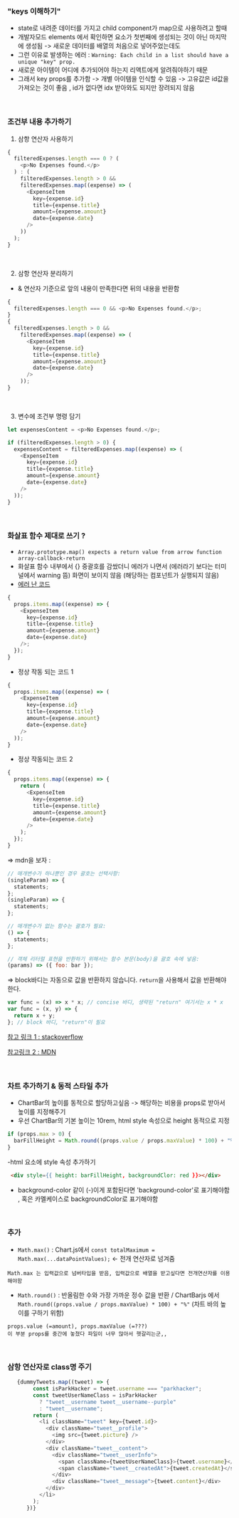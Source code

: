 ### "keys 이해하기"

- state로 내려준 데이터를 가지고 child component가 map으로 사용하려고 할때
- 개발자모드 elements 에서 확인하면 요소가 첫번째에 생성되는 것이 아닌 마지막에 생성됨 -> 새로운 데이터를 배열의 처음으로 넣어주었는데도
- 그런 이유로 발생하는 에러 : `Warning: Each child in a list should have a unique "key" prop.`
- 새로운 아이템이 어디에 추가되어야 하는지 리액트에게 알려줘야하기 때문
- 그래서 key props를 추가함 -> 개별 아이템을 인식할 수 있음 -> 고유값은 id값을 가져오는 것이 좋음 , id가 없다면 idx 받아와도 되지만 장려되지 않음

<br/>

### 조건부 내용 추가하기

1. 삼항 연산자 사용하기

```js
{
  filteredExpenses.length === 0 ? (
    <p>No Expenses found.</p>
  ) : (
    filteredExpenses.length > 0 &&
    filteredExpenses.map((expense) => (
      <ExpenseItem
        key={expense.id}
        title={expense.title}
        amount={expense.amount}
        date={expense.date}
      />
    ))
  );
}
```

<br/>

2. 삼항 연산자 분리하기

- & 연산자 기준으로 앞의 내용이 만족한다면 뒤의 내용을 반환함

```js
{
  filteredExpenses.length === 0 && <p>No Expenses found.</p>;
}
{
  filteredExpenses.length > 0 &&
    filteredExpenses.map((expense) => (
      <ExpenseItem
        key={expense.id}
        title={expense.title}
        amount={expense.amount}
        date={expense.date}
      />
    ));
}
```

<br/>

3. 변수에 조건부 명령 담기

```js
let expensesContent = <p>No Expenses found.</p>;

if (filteredExpenses.length > 0) {
  expensesContent = filteredExpenses.map((expense) => (
    <ExpenseItem
      key={expense.id}
      title={expense.title}
      amount={expense.amount}
      date={expense.date}
    />
  ));
}
```

<br/>

### 화살표 함수 제대로 쓰기 ?

- `Array.prototype.map() expects a return value from arrow function array-callback-return`
- 화살표 함수 내부에서 {} 중괄호를 감쌌더니 에러가 나면서 (에러라기 보다는 터미널에서 warning 뜸) 화면이 보이지 않음 (해당하는 컴포넌트가 실행되지 않음)
- <u>에러 난 코드</u>

```js
{
  props.items.map((expense) => {
    <ExpenseItem
      key={expense.id}
      title={expense.title}
      amount={expense.amount}
      date={expense.date}
    />;
  });
}
```

- 정상 작동 되는 코드 1

```js
{
  props.items.map((expense) => (
    <ExpenseItem
      key={expense.id}
      title={expense.title}
      amount={expense.amount}
      date={expense.date}
    />
  ));
}
```

- 정상 작동되는 코드 2

```js
{
  props.items.map((expense) => {
    return (
      <ExpenseItem
        key={expense.id}
        title={expense.title}
        amount={expense.amount}
        date={expense.date}
      />
    );
  });
}
```

=> mdn을 보자 :

```js
// 매개변수가 하나뿐인 경우 괄호는 선택사항:
(singleParam) => {
  statements;
};
(singleParam) => {
  statements;
};

// 매개변수가 없는 함수는 괄호가 필요:
() => {
  statements;
};
```

```js
// 객체 리터럴 표현을 반환하기 위해서는 함수 본문(body)을 괄호 속에 넣음:
(params) => ({ foo: bar });
```

=> block바디는 자동으로 값을 반환하지 않습니다. `return`을 사용해서 값을 반환해야 한다.

```js
var func = (x) => x * x; // concise 바디, 생략된 "return" 여기서는 x * x
var func = (x, y) => {
  return x + y;
}; // block 바디, "return"이 필요
```

[참고 링크 1 : stackoverflow](https://stackoverflow.com/questions/64518433/how-fix-this-warrning-warning-array-prototype-map-expects-a-return-value-from)

[참고링크 2 : MDN](https://developer.mozilla.org/ko/docs/Web/JavaScript/Reference/Functions/Arrow_functions)

<br/>

### 차트 추가하기 & 동적 스타일 추가

- ChartBar의 높이를 동적으로 할당하고싶음 -> 해당하는 비용을 props로 받아서 높이를 지정해주기
- 우선 ChartBar의 기본 높이는 10rem, html style 속성으로 height 동적으로 지정

```js
if (props.max > 0) {
  barFillHeight = Math.round((props.value / props.maxValue) * 100) + "%";
}
```

-html 요소에 style 속성 추가하기

```html
 <div style={{ height: barFillHeight, backgroundClor: red }}></div>
```

- background-color 같이 (-)이게 포함된다면 'background-color'로 표기해야함 , 혹은 카멜케이스로 backgroundColor로 표기해야함

<br/>

### 추가

- `Math.max()` : Chart.js에서 `const totalMaximum = Math.max(...dataPointValues);` <- 전개 연산자로 넘겨줌

```
Math.max 는 입력값으로 넘버타입을 받음, 입력값으로 배열을 받고싶다면 전개연산자를 이용해야함
```

- `Math.round()` : 반올림한 수와 가장 가까운 정수 값을 반환 / ChartBarjs 에서 `Math.round((props.value / props.maxValue) * 100) + "%"` (차트 바의 높이를 구하기 위함)

```
props.value (=amount), props.maxValue (=???)
이 부분 props를 중간에 놓쳤다 파일이 너무 많아서 헷갈리는군,,
```

<br/>

### 삼항 연산자로 class명 주기 
```js
   {dummyTweets.map((tweet) => {
        const isParkHacker = tweet.username === "parkhacker";
        const tweetUserNameClass = isParkHacker
          ? "tweet__username tweet__username--purple"
          : "tweet__username";
        return (
          <li className="tweet" key={tweet.id}>
            <div className="tweet__profile">
              <img src={tweet.picture} />
            </div>
            <div className="tweet__content">
              <div className="tweet__userInfo">
                <span className={tweetUserNameClass}>{tweet.username}</span>
                <span className="tweet__createdAt">{tweet.createdAt}</span>
              </div>
              <div className="tweet__message">{tweet.content}</div>
            </div>
          </li>
        );
      })}
```

<br/>

<br/>
